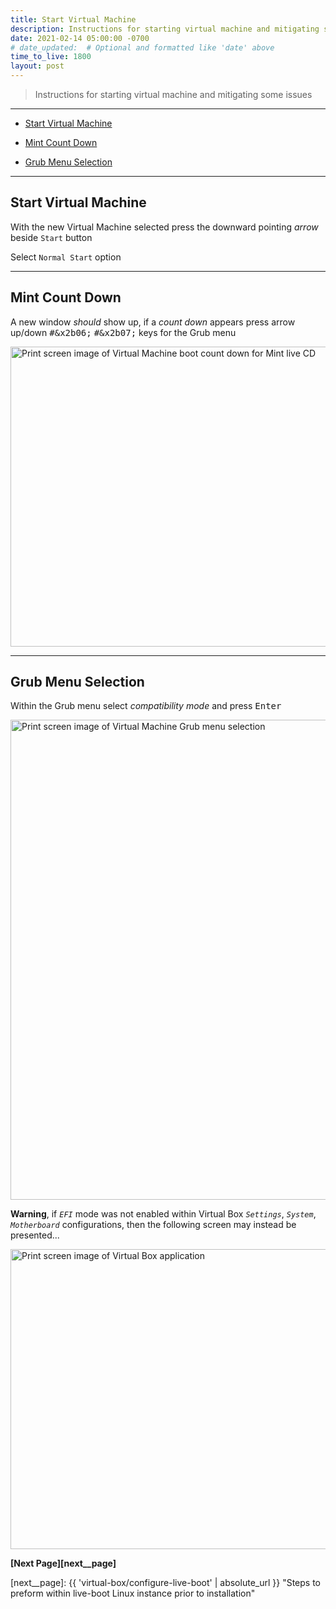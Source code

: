 ```yaml
---
title: Start Virtual Machine
description: Instructions for starting virtual machine and mitigating some issues
date: 2021-02-14 05:00:00 -0700
# date_updated:  # Optional and formatted like 'date' above
time_to_live: 1800
layout: post
---
```




> Instructions for starting virtual machine and mitigating some issues


---


- [Start Virtual Machine][heading__start_virtual_machine]

- [Mint Count Down][heading__mint_count_down]

- [Grub Menu Selection][heading__grub_menu_selection]


---



## Start Virtual Machine
[heading__start_virtual_machine]: #start-virtual-machine


With the new Virtual Machine selected press the downward pointing _arrow_ beside `Start` button


Select `Normal Start` option


______


## Mint Count Down
[heading__mint_count_down]: #mint-count-down "Virtual Machine boot count down for Mint live CD"


A new window _should_ show up, if a _count down_ appears press arrow up/down <kbd>#&x2b06;</kbd> <kbd>#&x2b07;</kbd> keys for the Grub menu


<picture>
  <source type="image/avif"
          scrset="{{ 'assets/print-screen/virtual-box/start-virtual-machine/mint-count-down/mint-count-down.avif' | absolute_url }}" />
  <source type="image/jpeg"
          scrset="{{ 'assets/print-screen/virtual-box/start-virtual-machine/mint-count-down/mint-count-down.jpeg' | absolute_url }}" />
  <source type="image/png"
          scrset="{{ 'assets/print-screen/virtual-box/start-virtual-machine/mint-count-down/mint-count-down.png' | absolute_url }}" />
  <source type="image/webp"
          scrset="{{ 'assets/print-screen/virtual-box/start-virtual-machine/mint-count-down/mint-count-down.webp' | absolute_url }}" />
  <img alt="Print screen image of Virtual Machine boot count down for Mint live CD"
       loading="lazy"
       decoding="async"
       width="640"
       height="480"
       src="{{ 'assets/print-screen/virtual-box/start-virtual-machine/mint-count-down/mint-count-down.jpeg' | absolute_url }}" />
</picture>


______


## Grub Menu Selection
[heading__grub_menu_selection]: #grub-menu-selection "Virtual Machine Grub menu selection"


Within the Grub menu select _compatibility mode_ and press <kbd>Enter</kbd>


<picture>
  <source type="image/avif"
          scrset="{{ 'assets/print-screen/virtual-box/start-virtual-machine/grub-menu-select-compatibility-mode/grub-menu-select-compatibility-mode.avif' | absolute_url }}" />
  <source type="image/jpeg"
          scrset="{{ 'assets/print-screen/virtual-box/start-virtual-machine/grub-menu-select-compatibility-mode/grub-menu-select-compatibility-mode.jpeg' | absolute_url }}" />
  <source type="image/png"
          scrset="{{ 'assets/print-screen/virtual-box/start-virtual-machine/grub-menu-select-compatibility-mode/grub-menu-select-compatibility-mode.png' | absolute_url }}" />
  <source type="image/webp"
          scrset="{{ 'assets/print-screen/virtual-box/start-virtual-machine/grub-menu-select-compatibility-mode/grub-menu-select-compatibility-mode.webp' | absolute_url }}" />
  <img alt="Print screen image of Virtual Machine Grub menu selection"
       loading="lazy"
       decoding="async"
       width="1024"
       height="768"
       src="{{ 'assets/print-screen/virtual-box/start-virtual-machine/grub-menu-select-compatibility-mode/grub-menu-select-compatibility-mode.jpeg' | absolute_url }}" />
</picture>


**Warning**, if _`EFI`_ mode was not enabled within Virtual Box _`Settings`_, _`System`_, _`Motherboard`_ configurations, then the following screen may instead be presented...


<picture>
  <source type="image/avif"
          scrset="{{ 'assets/print-screen/virtual-box/start-virtual-machine/grub-menu-non-uefi-compatibility-mode/grub-menu-non-uefi-compatibility-mode.avif' | absolute_url }}" />
  <source type="image/jpeg"
          scrset="{{ 'assets/print-screen/virtual-box/start-virtual-machine/grub-menu-non-uefi-compatibility-mode/grub-menu-non-uefi-compatibility-mode.jpeg' | absolute_url }}" />
  <source type="image/png"
          scrset="{{ 'assets/print-screen/virtual-box/start-virtual-machine/grub-menu-non-uefi-compatibility-mode/grub-menu-non-uefi-compatibility-mode.png' | absolute_url }}" />
  <source type="image/webp"
          scrset="{{ 'assets/print-screen/virtual-box/start-virtual-machine/grub-menu-non-uefi-compatibility-mode/grub-menu-non-uefi-compatibility-mode.webp' | absolute_url }}" />
  <img alt="Print screen image of Virtual Box application "
       loading="lazy"
       decoding="async"
       width="640"
       height="480"
       src="{{ 'assets/print-screen/virtual-box/start-virtual-machine/grub-menu-non-uefi-compatibility-mode/grub-menu-non-uefi-compatibility-mode.jpeg' | absolute_url }}" />
</picture>


**[Next Page][next__page]**


[next__page]: {{ 'virtual-box/configure-live-boot' | absolute_url }} "Steps to preform within live-boot Linux instance prior to installation"

